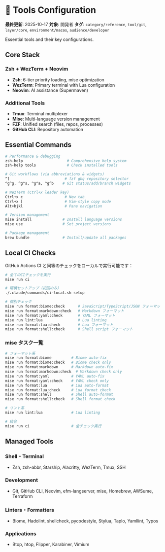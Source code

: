 # 🔧 Tools Configuration

**最終更新**: 2025-10-17
**対象**: 開発者
**タグ**: `category/reference`, `tool/git`, `layer/core`, `environment/macos`, `audience/developer`

Essential tools and their key configurations.

## Core Stack

### Zsh + WezTerm + Neovim

- **Zsh**: 6-tier priority loading, mise optimization
- **WezTerm**: Primary terminal with Lua configuration
- **Neovim**: AI assistance (Supermaven)

### Additional Tools

- **Tmux**: Terminal multiplexer
- **Mise**: Multi-language version management
- **FZF**: Unified search (files, repos, processes)
- **GitHub CLI**: Repository automation

## Essential Commands

```bash
# Performance & debugging
zsh-help                    # Comprehensive help system
zsh-help tools              # Check installed tools

# Git workflows (via abbreviations & widgets)
^]                         # fzf ghq repository selector
^g^g, ^g^s, ^g^a, ^g^b    # Git status/add/branch widgets

# WezTerm (Ctrl+x leader key)
Ctrl+x c                   # New tab
Ctrl+x [                   # Vim-style copy mode
Alt+hjkl                   # Pane navigation

# Version management
mise install              # Install language versions
mise use                  # Set project versions

# Package management
brew bundle               # Install/update all packages
```

## Local CI Checks

GitHub Actions CI と同等のチェックをローカルで実行可能です：

```bash
# 全てのCIチェックを実行
mise run ci

# 環境セットアップ（初回のみ）
./.claude/commands/ci-local.sh setup

# 個別チェック
mise run format:biome:check      # JavaScript/TypeScript/JSON フォーマット
mise run format:markdown:check   # Markdown フォーマット
mise run format:yaml:check       # YAML フォーマット
mise run lint:lua                # Lua linting
mise run format:lua:check        # Lua フォーマット
mise run format:shell:check      # Shell script フォーマット
```

### mise タスク一覧

```bash
# フォーマット系
mise run format:biome         # Biome auto-fix
mise run format:biome:check   # Biome check only
mise run format:markdown      # Markdown auto-fix
mise run format:markdown:check  # Markdown check only
mise run format:yaml          # YAML auto-fix
mise run format:yaml:check    # YAML check only
mise run format:lua           # Lua auto-format
mise run format:lua:check     # Lua format check
mise run format:shell         # Shell auto-format
mise run format:shell:check   # Shell format check

# リント系
mise run lint:lua             # Lua linting

# 統合
mise run ci                   # 全チェック実行
```

## Managed Tools

### Shell・Terminal

- Zsh, zsh-abbr, Starship, Alacritty, WezTerm, Tmux, SSH

### Development

- Git, GitHub CLI, Neovim, efm-langserver, mise, Homebrew, AWSume, Terraform

### Linters・Formatters

- Biome, Hadolint, shellcheck, pycodestyle, Stylua, Taplo, Yamllint, Typos

### Applications

- Btop, htop, Flipper, Karabiner, Vimium
